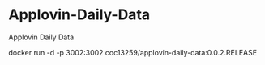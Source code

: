 # Applovin-Daily-Data
Applovin Daily Data

docker run -d -p 3002:3002 coc13259/applovin-daily-data:0.0.2.RELEASE
